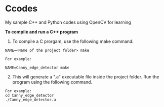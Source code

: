 # Ccodes
My sample C++ and Python codes using OpenCV for learning

**To compile and run a C++ program**

1. To compile a C prorgam, use the following make command.

```
NAME=<Name of the project folder> make

For example:

NAME=Canny_edge_detector make
```

2. This will generate a ".a" executable file inside the project folder. Run the program using the following command.

```
For example:
cd Canny_edge_detector
./Canny_edge_detector.a
```